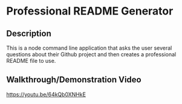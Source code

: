 # Professional README Generator

## Description 
This is a node command line application that asks the user several questions about their Github project and then creates a professional README file to use.

## Walkthrough/Demonstration Video
https://youtu.be/64kQb0XNHkE


